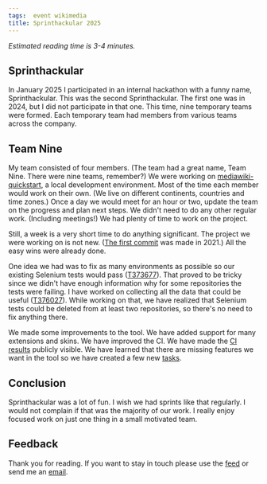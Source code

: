 ```yaml
---
tags:  event wikimedia
title: Sprinthackular 2025
---
```

*Estimated reading time is 3-4 minutes.*

## Sprinthackular

In January 2025 I participated in an internal hackathon with a funny name, Sprinthackular. This was the second Sprinthackular. The first one was in 2024, but I did not participate in that one. This time, nine temporary teams were formed. Each temporary team had members from various teams across the company.

## Team Nine

My team consisted of four members. (The team had a great name, Team Nine. There were nine teams, remember?)  We were working on [mediawiki-quickstart](https://gitlab.wikimedia.org/repos/test-platform/mediawiki-quickstart), a local development environment. Most of the time each member would work on their own. (We live on different continents, countries and time zones.) Once a day we would meet for an hour or two, update the team on the progress and plan next steps. We didn't need to do any other regular work. (Including meetings\!) We had plenty of time to work on the project.

Still, a week is a very short time to do anything significant. The project we were working on is not new. ([The first commit](https://gitlab.wikimedia.org/repos/test-platform/mediawiki-quickstart/-/commit/268cf40b867266a93da1f08e3bb7b7d5d8a9a58c) was made in 2021.) All the easy wins were already done.

One idea we had was to fix as many environments as possible so our existing Selenium tests would pass ([T373677](https://phabricator.wikimedia.org/T373677)). That proved to be tricky since we didn't have enough information why for some repositories the tests were failing. I have worked on collecting all the data that could be useful ([T376027](https://phabricator.wikimedia.org/T376027)). While working on that, we have realized that Selenium tests could be deleted from at least two repositories, so there's no need to fix anything there.

We made some improvements to the tool. We have added support for many extensions and skins. We have improved the CI. We have made the [CI results](https://quickstart-ci-components.wmcloud.org/) publicly visible. We have learned that there are missing features we want in the tool so we have created a few new [tasks](https://phabricator.wikimedia.org/tag/mediawiki-quickstart/).

## Conclusion

Sprinthackular was a lot of fun. I wish we had sprints like that regularly. I would not complain if that was the majority of our work. I really enjoy focused work on just one thing in a small motivated team.

## Feedback

Thank you for reading. If you want to stay in touch please use the [feed](feed.xml) or send me an [email](mailto:zeljko@filipin.eu).

